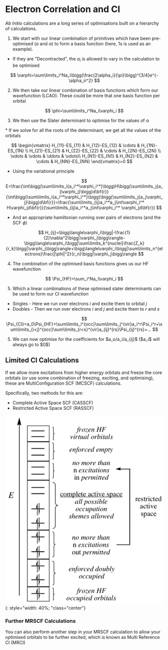 # Electron Correlation and CI

*Ab Initio* calculations are a long series of optimisations built on a hierarchy of calculations.

1. We start with our linear combination of primitives which have been pre-optimised ($a$ and $\alpha$) to form a basis function (here, 1s is used as an example).

* If they are "Decontracted", the $a_i$ is allowed to vary in the calculation to be optimised

$$
\varphi=\sum\limits_i^Na_i\bigg(\frac{2\alpha_i}{\pi}\bigg)^{3/4}e^{-\alpha_ir^2}
$$

<ol start='2'><li>We then take our linear combination of basis functions which form our wavefunction (LCAO). These could be more that one basis function per orbital</li></ol>

$$
\phi=\sum\limits_i^Na_i\varphi_i
$$

<ol start='3'><li>We then use the Slater determinant to optimise for the values of α</li></ol>
* If we solve for all the roots of the determinant, we get all the values of the orbitals

$$
\begin{vmatrix}
H_{11}-ES_{11} & H_{12}-ES_{12} & \cdots & H_{1N}-ES_{1N} \\ 
H_{21}-ES_{21} & H_{22}-ES_{22} & \cdots & H_{2N}-ES_{2N} \\
\vdots         & \vdots         & \ddots & \vdots\\
H_{N1}-ES_{N1} & H_{N2}-ES_{N2} & \cdots & H_{NN}-ES_{NN}
\end{vmatrix}=0
$$

* Using the variational principle

$$
E=\frac{\int\bigg(\sum\limits_i{a_i^*\varphi_i^*}\bigg)H\bigg(\sum\limits_j{a_j\varphi_j}\bigg)d\bf{r}}{\int\bigg(\sum\limits_i{a_i^*\varphi_i^*}\bigg)\bigg(\sum\limits_j{a_j\varphi_j}\bigg)d\bf{r}}=\frac{\sum\limits_{ij}a_i^*a_j\int\varphi_i^* H\varphi_jd\bf{r}}{\sum\limits_{ij}a_i^*a_j\int\varphi_i^* \varphi_jd\bf{r}}
$$

* And an appropriate hamiltonian running over pairs of electrons (and the SCF $\phi$)

$$
H_{ij}=\bigg\langle\varphi_i\bigg|-\frac{1}{2}\nabla^2\bigg|\varphi_j\bigg\rangle-\bigg\langle\varphi_i\bigg|\sum\limits_k^{nuclei}\frac{Z_k}{r_k}\bigg|\varphi_j\bigg\rangle+\bigg\langle\varphi_i\bigg|\sum\limits_n^{electrons}\frac{|\phi|^2}{r_n}\bigg|\varphi_j\bigg\rangle
$$

<ol start='4'><li>The combination of the optimised basis functions gives us our HF wavefunction</li></ol>

$$
\Psi_{HF}=\sum_i^Na_i\varphi_i
$$

<ol start='5'><li>Which a linear combinations of these optimised slater determinants can be used to form our CI wavefunction</li></ol>

* Singles - Here we run over electrons $i$ and excite them to orbital $j$
* Doubles - Then we run over electrons $i$ and $j$ and excite them to $r$ and $s$

$$
\Psi_{CI}=a_0\Psi_{HF}+\sum\limits_i^{occ}\sum\limits_j^{vir}a_i^r\Psi_i^r+\sum\limits_{i<j}^{occ}\sum\limits_{r<s}^{vir}a_{ij}^{rs}\Psi_{ij}^{rs}+...
$$

<ol start='5'><li>We can now optimise for the coefficients for $a_o/a_i/a_{ij}$ ($a_i$ will always go to $0$)</li></ol>

## Limited CI Calculations

If we allow more excitations from higher energy orbitals and freeze the core orbitals (or use some combination of freezing, exciting, and optimising), these are MultiConfiguration SCF (MCSCF) calculations.

Specifically, two methods for this are:

*  Complete Active Space SCF (CASSCF)
*  Restricted Active Space SCF (RASSCF)

![!multiconfiguration](multiconfiguration.png){: style="width: 40%; "class="center"}

### Further MRSCF Calculations

You can also perform another step in your MRSCF calculation to allow your optimised orbitals to be further excited, which is known as Multi Reference CI (MRCI)
